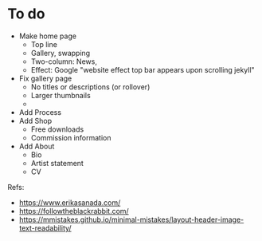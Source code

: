 # To do

* Make home page
	- Top line
	- Gallery, swapping
	- Two-column: News,
	- Effect: Google "website effect top bar appears upon scrolling jekyll"
* Fix gallery page
	- No titles or descriptions (or rollover)
	- Larger thumbnails
	- 
* Add Process
* Add Shop
	- Free downloads
	- Commission information
* Add About
	- Bio
	- Artist statement
	- CV

Refs: 
- https://www.erikasanada.com/
- https://followtheblackrabbit.com/
- https://mmistakes.github.io/minimal-mistakes/layout-header-image-text-readability/

